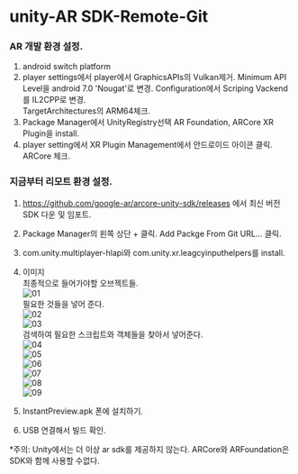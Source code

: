 # unity-AR SDK-Remote-Git   
### AR 개발 환경 설정.   
1. android switch platform   
2. player settings에서 player에서 GraphicsAPIs의 Vulkan제거. Minimum API Level을 android 7.0 'Nougat'로 변경. Configuration에서 Scriping Vackend를 IL2CPP로 변경.   
TargetArchitectures의 ARM64체크.   
3. Package Manager에서 UnityRegistry선택 AR Foundation, ARCore XR Plugin을 install.   
4. player setting에서 XR Plugin Management에서 안드로이드 아이콘 클릭. ARCore 체크.   


### 지금부터 리모트 환경 설정.   
1. https://github.com/google-ar/arcore-unity-sdk/releases 에서 최신 버전 SDK 다운 및 임포트.   
2. Package Manager의 왼쪽 상단 + 클릭. Add Packge From Git URL... 클릭.   
3. com.unity.multiplayer-hlapi와 com.unity.xr.leagcyinputhelpers를 install.   
4. 이미지   
최종적으로 들어가야할 오브젝트들.   
![01](https://user-images.githubusercontent.com/48555909/129133195-fd95abd1-e3e6-49d6-8563-c79363554941.png)   
필요한 것들을 넣어 준다.   
![02](https://user-images.githubusercontent.com/48555909/129133230-e4408f8c-a23b-4482-9ff7-5c79e5680e62.png)   
![03](https://user-images.githubusercontent.com/48555909/129133236-1bb11e88-5f9b-4a97-b78a-ae88a2d7de35.png)   
검색하여 필요한 스크립트와 객체들을 찾아서 넣어준다.   
![04](https://user-images.githubusercontent.com/48555909/129133254-ca711fbf-73ef-4343-89df-96109c08a267.png)   
![05](https://user-images.githubusercontent.com/48555909/129133242-bb48cfd4-4c9d-430d-afc1-aeb101fbb95e.png)   
![06](https://user-images.githubusercontent.com/48555909/129133245-b15ad234-4118-4ce2-97cb-061f4eeed286.png)   
![07](https://user-images.githubusercontent.com/48555909/129133247-b83a4d7a-d01c-47e5-8f1a-4fd6badadf27.png)   
![08](https://user-images.githubusercontent.com/48555909/129133249-85ff2ad9-bfd1-444e-8db3-bfde59ee7139.png)   
![09](https://user-images.githubusercontent.com/48555909/129133252-f8613220-d9e7-477b-933b-4a2e2d140fb9.png)   

5. InstantPreview.apk 폰에 설치하기.   
6. USB 연결해서 빌드 확인.   
 
*주의: Unity에서는 더 이상 ar sdk를 제공하지 않는다. ARCore와 ARFoundation은 SDK와 함께 사용할 수없다.
